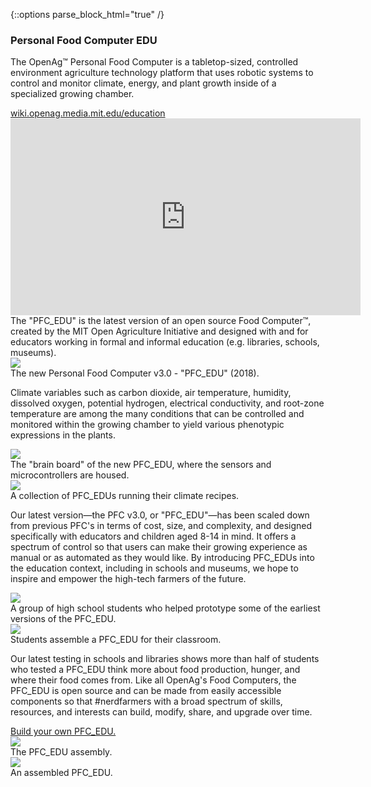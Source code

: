 {::options parse_block_html="true" /}
<section>
<div class="text--container">
<h3>Personal Food Computer EDU</h3>
<p>The OpenAg™ Personal Food Computer is a tabletop-sized, controlled environment agriculture technology platform that uses robotic systems to control and monitor climate, energy, and plant growth inside of a specialized growing chamber.</p>
<a href="https://wiki.openag.media.mit.edu/education" target="_blank" class="sliding green">wiki.openag.media.mit.edu/education</a>
</div>
<div class="media--container">
<div class="video--container">
<div class="video">
<iframe width="560" height="315" src="https://www.youtube.com/embed/-J1DNp4M_1k" frameborder="0" allow="accelerometer; autoplay; encrypted-media; gyroscope; picture-in-picture" allowfullscreen></iframe>
</div>
<div class="caption">
<span>The "PFC_EDU" is the latest version of an open source Food Computer™, created by the MIT Open Agriculture Initiative and designed with and for educators working in formal and informal education (e.g. libraries, schools, museums). </span>
</div>
</div>
<div class="img--container">
<div class="img">
<img src="{{ site.baseurl }}/img/elements/open-ag--1-1.gif">
</div>
<div class="caption">
<span>The new Personal Food Computer v3.0 - "PFC_EDU" (2018).</span>
</div>
</div>
</div>
</section>

<section>
<div class="text--container">
<p>Climate variables such as carbon dioxide, air temperature, humidity, dissolved oxygen, potential hydrogen, electrical conductivity, and root-zone temperature are among the many conditions that can be controlled and monitored within the growing chamber to yield various phenotypic expressions in the plants.</p>
</div>
<div class="media--container">
<div class="img--container">
<div class="img">
<img src="{{ site.baseurl }}/img/elements/open-ag--2-1.png">
</div>
<div class="caption">
<span>The "brain board" of the new PFC_EDU, where the sensors and microcontrollers are housed.</span>
</div>
</div>
<div class="img--container">
<div class="img">
<img src="{{ site.baseurl }}/img/elements/open-ag--2-2.jpg">
</div>
<div class="caption">
<span>A collection of PFC_EDUs running their climate recipes.</span>
</div>
</div>
</div>
</section>

<section>
<div class="text--container">
<p>Our latest version—the PFC v3.0, or "PFC_EDU"—has been scaled down from previous PFC's in terms of cost, size, and complexity, and designed specifically with educators and children aged 8-14 in mind. It offers a spectrum of control so that users can make their growing experience as manual or as automated as they would like. By introducing PFC_EDUs into the education context, including in schools and museums, we hope to inspire and empower the high-tech farmers of the future.</p>
</div>
<div class="media--container">
<div class="img--container">
<div class="img">
<img src="{{ site.baseurl }}/img/elements/open-ag--3-1.jpg"/>
</div>
<div class="caption">
<span>A group of high school students who helped prototype some of the earliest versions of the PFC_EDU.</span>
</div>
</div>
<div class="img--container">
<div class="img">
<img src="{{ site.baseurl }}/img/elements/open-ag--4-1.jpeg">
</div>
<div class="caption">
<span>Students assemble a PFC_EDU for their classroom.</span>
</div>
</div>
</div>
</section>

<section>
<div class="text--container">
<p>Our latest testing in schools and libraries shows more than half of students who tested a PFC_EDU think more about food production, hunger, and where their food comes from. Like all OpenAg's Food Computers, the PFC_EDU is open source and can be made from easily accessible components so that #nerdfarmers with a broad spectrum of skills, resources, and interests can build, modify, share, and upgrade over time.</p>
<a href="https://www.media.mit.edu/posts/build-a-food-computer/" target="_blank" class="sliding green">Build your own PFC_EDU.</a>
</div>
<div class="media--container">
<div class="img--container">
<div class="img">
<img src="{{ site.baseurl }}/img/elements/open-ag--5-1.png">
</div>
<div class="caption">
<span>The PFC_EDU assembly.</span>
</div>
</div>
<div class="img--container">
<div class="img">
<img src="{{ site.baseurl }}/img/elements/open-ag--5-2.jpeg">
</div>
<div class="caption">
<span>An assembled PFC_EDU.</span>
</div>
</div>
</div>
</section>
